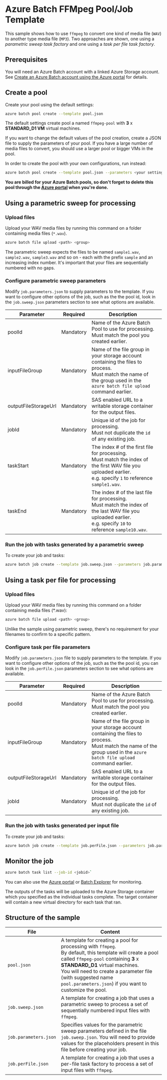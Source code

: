 # Azure Batch FFMpeg Pool/Job Template

This sample shows how to use `ffmpeg` to convert one kind of media file (`WAV`) to another type media file (`MP3`). Two approaches are shown, one using a *parametric sweep task factory* and one using a *task per file task factory*.

## Prerequisites

You will need an Azure Batch account with a linked Azure Storage account. See [Create an Azure Batch account using the Azure portal](https://docs.microsoft.com/azure/batch/batch-account-create-portal) for details.

## Create a pool

Create your pool using the default settings:
``` bash
azure batch pool create --template pool.json
```

The default settings create pool a named `ffmpeg-pool` with **3** x **STANDARD_D1 VM** virtual machines. 

If you want to change the default values of the pool creation,  create a JSON file to supply the parameters of your pool. If you have a large number of media files to convert, you should use a larger pool or bigger VMs in the pool. 

In order to create the pool with your own configurations, run instead:
``` bash
azure batch pool create --template pool.json --parameters <your settings JSON file>
```

**You are billed for your Azure Batch pools, so don't forget to delete this pool through the [Azure portal](https://portal.azure.com) when you're done.** 

## Using a parametric sweep for processing

### Upload files

Upload your WAV media files by running this command on a folder containing media files (`*.wav`). 

``` bash
azure batch file upload <path> <group>
```
The parametric sweep expects the files to be named `sample1.wav`, `sample2.wav`, `sample3.wav` and so on - each with the prefix `sample` and an increasing index number. It's important that your files are sequentially numbered with no gaps.

### Configure parametric sweep parameters

Modify `job.parameters.json` to supply parameters to the template. If you want to configure other options of the job, such as the the pool id, look in the `job.sweep.json` parameters section to see what options are available.

| Parameter            | Required  | Description                                                                                                                                                                   |                                                                                                                                                                        |
| -------------------- | --------- | ----------------------------------------------------------------------------------------------------------------------------------------------------------------------------- | ---------------------------------------------------------------------------------------------------------------------------------------------------------------------- |
| poolId               | Mandatory | Name of the Azure Batch Pool to use for processing. <br/> Must match the pool you created earlier.                                                                            |                                                                                                                                                                        |
| inputFileGroup       | Mandatory | Name of the file group in your storage account containing the files to process. <br/> Must match the name of the group used in the `azure batch file upload` command earlier. |                                                                                                                                                                        |
| outputFileStorageUrl | Mandatory | SAS enabled URL to a writable storage container for the output files.                                                                                                         |                                                                                                                                                                        |
| jobId                | Mandatory | Unique id of the job for processing. <br/> Must not duplicate the `id` of any existing job.                                                                                   |                                                                                                                                                                        |
| taskStart            | Mandatory | The index # of the first file for processing. <br/>Must match the index of the first WAV file you uploaded earlier. <br/>e.g. specify `1` to reference `sample1.wav`.         |                                                                                                                                                                        |
| taskEnd              | Mandatory | The index # of the last file for processing. <br/>Must match the index of the last WAV file you uploaded earlier. <br/> e.g. specify `10` to reference `sample10.wav`.        |                                                                                                                                                                        |

### Run the job with tasks generated by a parametric sweep

To create your job and tasks:

``` bash
azure batch job create --template job.sweep.json --parameters job.parameters.json
```

## Using a task per file for processing

### Upload files

Upload your WAV media files by running this command on a folder containing media files (*.wav):

``` bash
azure batch file upload <path> <group>
```

Unlike the sample using parametric sweep, there's no requirement for your filenames to confirm to a specific pattern.

### Configure task per file parameters

Modify  `job.parameters.json` file to supply parameters to the template. If you want to configure other options of the job, such as the the pool id, you can look in the `job.perFile.json` parameters section to see what options are available.

| Parameter            | Required  | Description                                                                                                                                                                   |
| -------------------- | --------- | ----------------------------------------------------------------------------------------------------------------------------------------------------------------------------- |
| poolId               | Mandatory | Name of the Azure Batch Pool to use for processing. <br/> Must match the pool you created earlier.                                                                            |
| inputFileGroup       | Mandatory | Name of the file group in your storage account containing the files to process. <br/> Must match the name of the group used in the `azure batch file upload` command earlier. |
| outputFileStorageUrl | Mandatory | SAS enabled URL to a writable storage container for the output files.                                                                                                         |
| jobId                | Mandatory | Unique id of the job for processing. <br/> Must not duplicate the `id` of any existing job.                                                                                   |

### Run the job with tasks generated per input file

To create your job and tasks:
``` bash
azure batch job create --template job.perFile.json --parameters job.parameters.json
```

## Monitor the job

``` bash
azure batch task list --job-id <jobid>`
```
You can also use the [Azure portal](https://portal.azure.com) or [Batch Explorer](https://github.com/Azure/azure-batch-samples/tree/master/CSharp/BatchExplorer) for monitoring.

The outputs of the tasks will be uploaded to the Azure Storage container which you specified as the individual tasks complete.
The target container will contain a new virtual directory for each task that ran.

## Structure of the sample

| File                  | Content                                                                                                                                                                                                                                                                                                                 |
| --------------------- | ----------------------------------------------------------------------------------------------------------------------------------------------------------------------------------------------------------------------------------------------------------------------------------------------------------------------- |
| `pool.json`           | A template for creating a pool for processing with `ffmpeg`. <br/> By default, this template will create a pool called `ffmpeg-pool` containing **3** x **STANDARD_D1** virtual machines.<br/> You will need to create a parameter file (with suggested name `pool.parameters.json`) if you want to customize the pool. |
| `job.sweep.json`      | A template for creating a job that uses a parametric sweep to process a set of sequentially numbered input files with `ffmpeg`.                                                                                                                                                                                         |
| `job.parameters.json` | Specifies values for the parametric sweep parameters defined in the file `job.sweep.json`. You will need to provide values for the placeholders present in this file before creating your job.                                                                                                                          |
| `job.perFile.json`    | A template for creating a job that uses a per-file task factory to process a set of input files with `ffmpeg`.                                                                                                                                                                                                          |
